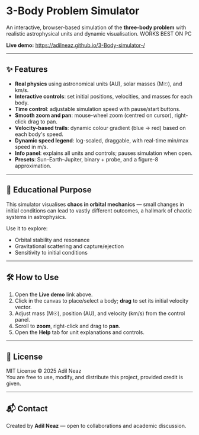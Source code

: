# 3-Body Problem Simulator

An interactive, browser-based simulation of the **three-body problem** with realistic astrophysical units and dynamic visualisation. WORKS BEST ON PC

**Live demo:** https://adilneaz.github.io/3-Body-simulator-/

---

## ✨ Features
- **Real physics** using astronomical units (AU), solar masses (M☉), and km/s.
- **Interactive controls**: set initial positions, velocities, and masses for each body.
- **Time control**: adjustable simulation speed with pause/start buttons.
- **Smooth zoom and pan**: mouse-wheel zoom (centred on cursor), right-click drag to pan.
- **Velocity-based trails**: dynamic colour gradient (blue → red) based on each body's speed.
- **Dynamic speed legend**: log-scaled, draggable, with real-time min/max speed in m/s.
- **Info panel**: explains all units and controls; pauses simulation when open.
- **Presets**: Sun–Earth–Jupiter, binary + probe, and a figure-8 approximation.

---

## 🎯 Educational Purpose
This simulator visualises **chaos in orbital mechanics** — small changes in initial conditions can lead to vastly different outcomes, a hallmark of chaotic systems in astrophysics.

Use it to explore:
- Orbital stability and resonance
- Gravitational scattering and capture/ejection
- Sensitivity to initial conditions

---

## 🛠 How to Use
1. Open the **Live demo** link above.
2. Click in the canvas to place/select a body; **drag** to set its initial velocity vector.
3. Adjust mass (M☉), position (AU), and velocity (km/s) from the control panel.
4. Scroll to **zoom**, right-click and drag to **pan**.
5. Open the **Help** tab for unit explanations and controls.

---

## 📜 License
MIT License © 2025 Adil Neaz  
You are free to use, modify, and distribute this project, provided credit is given.

---

## 📬 Contact
Created by **Adil Neaz** — open to collaborations and academic discussion.
